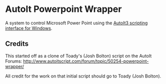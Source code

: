 # AutoIt Powerpoint Wrapper

A system to control Microsoft Power Point using the [AutoIt3 scripting interface for Windows](http://www.autoitscript.com/site/autoit/).

## Credits
This started off as a clone of Toady's (Josh Bolton) script on the AutoIt Forums:
http://www.autoitscript.com/forum/topic/50254-powerpoint-wrapper/

All credit for the work on that initial script should go to Toady (Josh Bolton).
